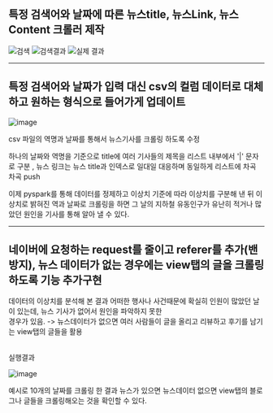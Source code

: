 
<h2>특정 검색어와 날짜에 따른 뉴스title, 뉴스Link, 뉴스Content 크롤러 제작</h2>

![검색](https://github.com/kingmingseo/23_BDP_Project/assets/101965138/f95a34d2-311b-4036-be83-692f898da29f)
![검색결과](https://github.com/kingmingseo/23_BDP_Project/assets/101965138/ebd37b14-9f9d-4282-89ce-4ae3495ec3fc)
![실제 결과](https://github.com/kingmingseo/23_BDP_Project/assets/101965138/53e6874f-f8fb-4172-9889-f54ceac8a618)

<hr>
<h2>특정 검색어와 날짜가 입력 대신 csv의 컬럼 데이터로 대체하고 원하는 형식으로 들어가게 업데이트</h2>

![image](https://github.com/kingmingseo/23_BDP_Project/assets/101965138/4471fd0c-2940-4a94-ab9e-4d3d70cfcd4c)

csv 파일의 역명과 날짜를 통해서 뉴스기사를 크롤링 하도록 수정

하나의 날짜와 역명을 기준으로 title에 여러 기사들의 제목을 리스트 내부에서 '|' 문자로 구분 , 뉴스 링크는 뉴스 title과 인덱스로 일대일 대응하며 동일하게 리스트에 차곡 차곡 push

이제 pyspark를 통해 데이터를 정제하고 이상치 기준에 따라 이상치를 구분해 낸 뒤 
이상치로 밝혀진 역과 날짜로 크롤링을 하면 그 날의 지하철 유동인구가 유난히 적거나 많았던 원인을 기사를 통해 알아 낼 수 있다. 

<hr>
<h2>네이버에 요청하는 request를 줄이고 referer를 추가(밴 방지), 뉴스 데이터가 없는 경우에는 view탭의 글을 크롤링 하도록 기능 추가구현 </h2>
데이터의 이상치를 분석해 본 결과 어떠한 행사나 사건때문에 확실히 인원이 많았던 날이 있는데, 뉴스 기사가 없어서 원인을 파악하지 못한<br>
경우가 있음. -> 뉴스데이터가 없으면 여러 사람들이 글을 올리고 리뷰하고 후기를 남기는 view탭의 글들을 활용 <br><br>

실행결과<br>

![image](https://github.com/kingmingseo/23_BDP_Project/assets/101965138/090d0b85-c9b0-469b-9990-a9119192a2f7)

예시로 10개의 날짜를 크롤링 한 결과 뉴스가 있으면 뉴스데이터 없으면 view탭의 블로그나 글들을 크롤링해오는 것을 확인할 수 있다.

